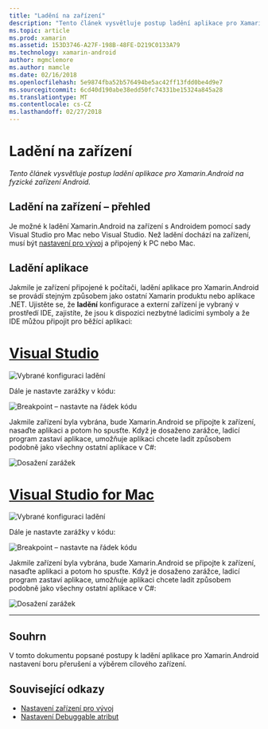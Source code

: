 ```yaml
---
title: "Ladění na zařízení"
description: "Tento článek vysvětluje postup ladění aplikace pro Xamarin.Android na fyzické zařízení Android."
ms.topic: article
ms.prod: xamarin
ms.assetid: 153D3746-A27F-198B-48FE-D219C0133A79
ms.technology: xamarin-android
author: mgmclemore
ms.author: mamcle
ms.date: 02/16/2018
ms.openlocfilehash: 5e9874fba52b576494be5ac42ff13fdd0be4d9e7
ms.sourcegitcommit: 6cd40d190abe38edd50fc74331be15324a845a28
ms.translationtype: MT
ms.contentlocale: cs-CZ
ms.lasthandoff: 02/27/2018
---
```

# <a name="debug-on-device"></a>Ladění na zařízení

_Tento článek vysvětluje postup ladění aplikace pro Xamarin.Android na fyzické zařízení Android._

## <a name="debug-on-device-overview"></a>Ladění na zařízení – přehled

Je možné k ladění Xamarin.Android na zařízení s Androidem pomocí sady Visual Studio pro Mac nebo Visual Studio. Než ladění dochází na zařízení, musí být [nastavení pro vývoj](~/android/get-started/installation/set-up-device-for-development.md) a připojený k PC nebo Mac.

<a name="Debug_Application" />

## <a name="debug-application"></a>Ladění aplikace

Jakmile je zařízení připojené k počítači, ladění aplikace pro Xamarin.Android se provádí stejným způsobem jako ostatní Xamarin produktu nebo aplikace .NET. Ujistěte se, že **ladění** konfigurace a externí zařízení je vybraný v prostředí IDE, zajistíte, že jsou k dispozici nezbytné ladicími symboly a že IDE můžou připojit pro běžící aplikaci: 

# <a name="visual-studiotabvswin"></a>[Visual Studio](#tab/vswin)

![Vybrané konfiguraci ladění](debug-on-device-images/image1-vs.png)

Dále je nastavte zarážky v kódu:

![Breakpoint – nastavte na řádek kódu](debug-on-device-images/image2-vs.png)

Jakmile zařízení byla vybrána, bude Xamarin.Android se připojte k zařízení, nasaďte aplikaci a potom ho spusťte. Když je dosaženo zarážce, ladicí program zastaví aplikace, umožňuje aplikaci chcete ladit způsobem podobně jako všechny ostatní aplikace v C#: 

![Dosažení zarážek](debug-on-device-images/image3-vs.png)

# <a name="visual-studio-for-mactabvsmac"></a>[Visual Studio for Mac](#tab/vsmac)

![Vybrané konfiguraci ladění](debug-on-device-images/image1-xs.png)

Dále je nastavte zarážky v kódu:

![Breakpoint – nastavte na řádek kódu](debug-on-device-images/image2-xs.png)

Jakmile zařízení byla vybrána, bude Xamarin.Android se připojte k zařízení, nasaďte aplikaci a potom ho spusťte. Když je dosaženo zarážce, ladicí program zastaví aplikace, umožňuje aplikaci chcete ladit způsobem podobně jako všechny ostatní aplikace v C#: 

![Dosažení zarážek](debug-on-device-images/image3-xs.png)

-----


<a name="Summary" />

## <a name="summary"></a>Souhrn

V tomto dokumentu popsané postupy k ladění aplikace pro Xamarin.Android nastavení boru přerušení a výběrem cílového zařízení.


## <a name="related-links"></a>Související odkazy

- [Nastavení zařízení pro vývoj](~/android/get-started/installation/set-up-device-for-development.md)
- [Nastavení Debuggable atribut](~/android/deploy-test/debuggable-attribute.md)
